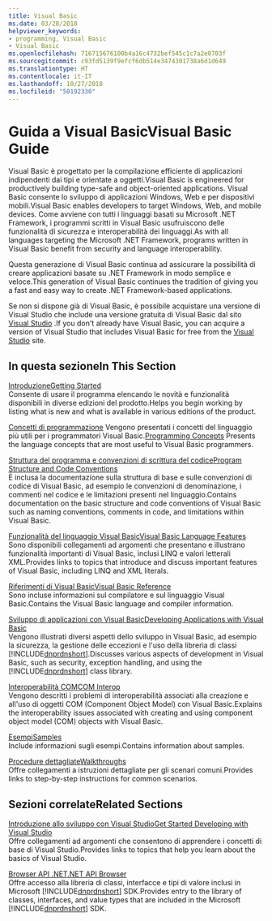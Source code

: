 ```yaml
---
title: Visual Basic
ms.date: 03/28/2018
helpviewer_keywords:
- programming, Visual Basic
- Visual Basic
ms.openlocfilehash: 716715676100b4a16c4732bef545c1c7a2e0703f
ms.sourcegitcommit: c93fd5139f9efcf6db514e3474301738a6d1d649
ms.translationtype: HT
ms.contentlocale: it-IT
ms.lasthandoff: 10/27/2018
ms.locfileid: "50192330"
---
```

# <a name="visual-basic-guide"></a><span data-ttu-id="039ea-102">Guida a Visual Basic</span><span class="sxs-lookup"><span data-stu-id="039ea-102">Visual Basic Guide</span></span>

<span data-ttu-id="039ea-103">Visual Basic è progettato per la compilazione efficiente di applicazioni indipendenti dai tipi e orientate a oggetti.</span><span class="sxs-lookup"><span data-stu-id="039ea-103">Visual Basic is engineered for productively building type-safe and object-oriented applications.</span></span> <span data-ttu-id="039ea-104">Visual Basic consente lo sviluppo di applicazioni Windows, Web e per dispositivi mobili.</span><span class="sxs-lookup"><span data-stu-id="039ea-104">Visual Basic enables developers to target Windows, Web, and mobile devices.</span></span> <span data-ttu-id="039ea-105">Come avviene con tutti i linguaggi basati su Microsoft .NET Framework, i programmi scritti in Visual Basic usufruiscono delle funzionalità di sicurezza e interoperabilità dei linguaggi.</span><span class="sxs-lookup"><span data-stu-id="039ea-105">As with all languages targeting the Microsoft .NET Framework, programs written in Visual Basic benefit from security and language interoperability.</span></span>  
  
 <span data-ttu-id="039ea-106">Questa generazione di Visual Basic continua ad assicurare la possibilità di creare applicazioni basate su .NET Framework in modo semplice e veloce.</span><span class="sxs-lookup"><span data-stu-id="039ea-106">This generation of Visual Basic continues the tradition of giving you a fast and easy way to create .NET Framework-based applications.</span></span>  
  
 <span data-ttu-id="039ea-107">Se non si dispone già di Visual Basic, è possibile acquistare una versione di Visual Studio che include una versione gratuita di Visual Basic dal sito [Visual Studio](https://aka.ms/vsdownload?utm_source=mscom&utm_campaign=msdocs) .</span><span class="sxs-lookup"><span data-stu-id="039ea-107">If you don't already have Visual Basic, you can acquire a version of Visual Studio that includes Visual Basic for free from the [Visual Studio](https://aka.ms/vsdownload?utm_source=mscom&utm_campaign=msdocs) site.</span></span>  
  
## <a name="in-this-section"></a><span data-ttu-id="039ea-108">In questa sezione</span><span class="sxs-lookup"><span data-stu-id="039ea-108">In This Section</span></span>  
 [<span data-ttu-id="039ea-109">Introduzione</span><span class="sxs-lookup"><span data-stu-id="039ea-109">Getting Started</span></span>](../visual-basic/getting-started/index.md)  
 <span data-ttu-id="039ea-110">Consente di usare il programma elencando le novità e funzionalità disponibili in diverse edizioni del prodotto.</span><span class="sxs-lookup"><span data-stu-id="039ea-110">Helps you begin working by listing what is new and what is available in various editions of the product.</span></span>  
   
 <span data-ttu-id="039ea-111">[Concetti di programmazione](../visual-basic/programming-guide/concepts/index.md) Vengono presentati i concetti del linguaggio più utili per i programmatori Visual Basic.</span><span class="sxs-lookup"><span data-stu-id="039ea-111">[Programming Concepts](../visual-basic/programming-guide/concepts/index.md) Presents the language concepts that are most useful to Visual Basic programmers.</span></span>

 [<span data-ttu-id="039ea-112">Struttura del programma e convenzioni di scrittura del codice</span><span class="sxs-lookup"><span data-stu-id="039ea-112">Program Structure and Code Conventions</span></span>](../visual-basic/programming-guide/program-structure/program-structure-and-code-conventions.md)  
 <span data-ttu-id="039ea-113">È inclusa la documentazione sulla struttura di base e sulle convenzioni di codice di Visual Basic, ad esempio le convenzioni di denominazione, i commenti nel codice e le limitazioni presenti nel linguaggio.</span><span class="sxs-lookup"><span data-stu-id="039ea-113">Contains documentation on the basic structure and code conventions of Visual Basic such as naming conventions, comments in code, and limitations within Visual Basic.</span></span>  
  
 [<span data-ttu-id="039ea-114">Funzionalità del linguaggio Visual Basic</span><span class="sxs-lookup"><span data-stu-id="039ea-114">Visual Basic Language Features</span></span>](../visual-basic/programming-guide/language-features/index.md)  
 <span data-ttu-id="039ea-115">Sono disponibili collegamenti ad argomenti che presentano e illustrano funzionalità importanti di Visual Basic, inclusi LINQ e valori letterali XML.</span><span class="sxs-lookup"><span data-stu-id="039ea-115">Provides links to topics that introduce and discuss important features of Visual Basic, including LINQ and XML literals.</span></span>  
   
 [<span data-ttu-id="039ea-116">Riferimenti di Visual Basic</span><span class="sxs-lookup"><span data-stu-id="039ea-116">Visual Basic Reference</span></span>](../visual-basic/reference/index.md)  
 <span data-ttu-id="039ea-117">Sono incluse informazioni sul compilatore e sul linguaggio Visual Basic.</span><span class="sxs-lookup"><span data-stu-id="039ea-117">Contains the Visual Basic language and compiler information.</span></span>  

 [<span data-ttu-id="039ea-118">Sviluppo di applicazioni con Visual Basic</span><span class="sxs-lookup"><span data-stu-id="039ea-118">Developing Applications with Visual Basic</span></span>](../visual-basic/developing-apps/index.md)  
 <span data-ttu-id="039ea-119">Vengono illustrati diversi aspetti dello sviluppo in Visual Basic, ad esempio la sicurezza, la gestione delle eccezioni e l'uso della libreria di classi [!INCLUDE[dnprdnshort](~/includes/dnprdnshort-md.md)].</span><span class="sxs-lookup"><span data-stu-id="039ea-119">Discusses various aspects of development in Visual Basic, such as security, exception handling, and using the [!INCLUDE[dnprdnshort](~/includes/dnprdnshort-md.md)] class library.</span></span>

 [<span data-ttu-id="039ea-120">Interoperabilità COM</span><span class="sxs-lookup"><span data-stu-id="039ea-120">COM Interop</span></span>](../visual-basic/programming-guide/com-interop/index.md)  
 <span data-ttu-id="039ea-121">Vengono descritti i problemi di interoperabilità associati alla creazione e all'uso di oggetti COM (Component Object Model) con Visual Basic.</span><span class="sxs-lookup"><span data-stu-id="039ea-121">Explains the interoperability issues associated with creating and using component object model (COM) objects with Visual Basic.</span></span>  
  
 [<span data-ttu-id="039ea-122">Esempi</span><span class="sxs-lookup"><span data-stu-id="039ea-122">Samples</span></span>](../visual-basic/sample-applications.md)  
 <span data-ttu-id="039ea-123">Include informazioni sugli esempi.</span><span class="sxs-lookup"><span data-stu-id="039ea-123">Contains information about samples.</span></span>  
  
 [<span data-ttu-id="039ea-124">Procedure dettagliate</span><span class="sxs-lookup"><span data-stu-id="039ea-124">Walkthroughs</span></span>](../visual-basic/walkthroughs.md)  
 <span data-ttu-id="039ea-125">Offre collegamenti a istruzioni dettagliate per gli scenari comuni.</span><span class="sxs-lookup"><span data-stu-id="039ea-125">Provides links to step-by-step instructions for common scenarios.</span></span>  
  
## <a name="related-sections"></a><span data-ttu-id="039ea-126">Sezioni correlate</span><span class="sxs-lookup"><span data-stu-id="039ea-126">Related Sections</span></span>  
 [<span data-ttu-id="039ea-127">Introduzione allo sviluppo con Visual Studio</span><span class="sxs-lookup"><span data-stu-id="039ea-127">Get Started Developing with Visual Studio</span></span>](/visualstudio/ide/get-started-developing-with-visual-studio)  
 <span data-ttu-id="039ea-128">Offre collegamenti ad argomenti che consentono di apprendere i concetti di base di Visual Studio.</span><span class="sxs-lookup"><span data-stu-id="039ea-128">Provides links to topics that help you learn about the basics of Visual Studio.</span></span>  
  
 [<span data-ttu-id="039ea-129">Browser API .NET</span><span class="sxs-lookup"><span data-stu-id="039ea-129">.NET API Browser</span></span>](../../api/index.md)  
 <span data-ttu-id="039ea-130">Offre accesso alla libreria di classi, interfacce e tipi di valore inclusi in Microsoft [!INCLUDE[dnprdnshort](~/includes/dnprdnshort-md.md)] SDK.</span><span class="sxs-lookup"><span data-stu-id="039ea-130">Provides entry to the library of classes, interfaces, and value types that are included in the Microsoft [!INCLUDE[dnprdnshort](~/includes/dnprdnshort-md.md)] SDK.</span></span>
